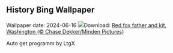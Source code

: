 ## History Bing Wallpaper
Wallpaper date: 2024-06-16
![](https://www.bing.com/th?id=OHR.RedFoxDad_EN-IN5300607847_UHD.jpg&w=1000)Download: [Red fox father and kit, Washington (© Chase Dekker/Minden Pictures)](https://www.bing.com/th?id=OHR.RedFoxDad_EN-IN5300607847_UHD.jpg)

Auto get programm by LtgX
